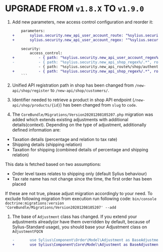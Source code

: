 # UPGRADE FROM `v1.8.X` TO `v1.9.0`

1. Add new parameters, new access control configuration and reorder it:

    ```diff
        parameters:
    +       sylius.security.new_api_user_account_route: "%sylius.security.new_api_shop_route%/account"
    +       sylius.security.new_api_user_account_regex: "^%sylius.security.new_api_user_account_route%"

        security:
            access_control:
    +           - { path: "%sylius.security.new_api_user_account_regex%/.*", role: ROLE_USER }
    -           - { path: "%sylius.security.new_api_shop_regex%/.*", role: IS_AUTHENTICATED_ANONYMOUSLY }
                - { path: "%sylius.security.new_api_route%/shop/authentication-token", role: IS_AUTHENTICATED_ANONYMOUSLY }
    +           - { path: "%sylius.security.new_api_shop_regex%/.*", role: IS_AUTHENTICATED_ANONYMOUSLY }
        ```

1. Unified API registration path in shop has been changed from `/new-api/shop/register` to `/new-api/shop/customers/`. 
 
1. Identifier needed to retrieve a product in shop API endpoint (`/new-api/shop/products/{id}`) has been changed 
from `slug` to `code`. 

1. The `CoreBundle/Migrations/Version20201208105207.php` migration was added which extends existing adjustments with additional details(context). Depending on the type of adjustment, additionally defined information are:
 * Taxation details (percentage and relation to tax rate)
 * Shipping details (shipping relation)
 * Taxation for shipping (combined details of percentage and shipping relation)
 
 This data is fetched based on two assumptions:
 * Order level taxes relates to shipping only (default Sylius behaviour)
 * Tax rate name has not change since the time, the first order has been placed
 
 If these are not true, please adjust migration accordingly to your need. To exclude following migration from execution run following code: 
    ```
    bin/console doctrine:migrations:version 'CoreBundle/Migrations/Version20201208105207' --add
    ```

1. The base of `Adjustment` class has changed. If you extend your adjustments already(or have them overridden by default, because of Sylius-Standard usage), you should base your Adjustment class on `AdjustmentFQCN`

    ```diff
    -       use Sylius\Component\Order\Model\Adjustment as BaseAdjustment;
    +       use Sylius\Component\Core\Model\Adjustment as BaseAdjustment;
    ```
